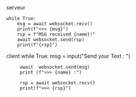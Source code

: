 serveur 


    while True:
        msg = await websocket.recv()
        print(f"<<< {msg}")
        rsp = f"MSG received {name}!"
        await websocket.send(rsp)
        print(f"{rsp}")


client
    while True:
         msg = input("Send your Text : ")

         await  websocket.send(msg)
         print (f">>> {name} :")

         rsp = await websocket.recv()
         print(f"<<< {rsp}")